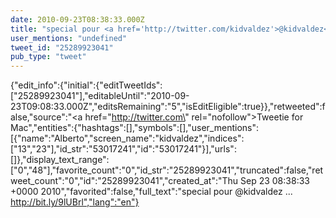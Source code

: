 ```yaml
---
date: 2010-09-23T08:38:33.000Z
title: "special pour <a href='http://twitter.com/kidvaldez'>@kidvaldez</a> ... http://bit.ly/9lUBrl″"
user_mentions: "undefined"
tweet_id: "25289923041"
pub_type: "tweet"
---
```

{"edit_info":{"initial":{"editTweetIds":["25289923041"],"editableUntil":"2010-09-23T09:08:33.000Z","editsRemaining":"5","isEditEligible":true}},"retweeted":false,"source":"<a href=\"http://twitter.com\" rel=\"nofollow\">Tweetie for Mac</a>","entities":{"hashtags":[],"symbols":[],"user_mentions":[{"name":"Alberto","screen_name":"kidvaldez","indices":["13","23"],"id_str":"53017241","id":"53017241"}],"urls":[]},"display_text_range":["0","48"],"favorite_count":"0","id_str":"25289923041","truncated":false,"retweet_count":"0","id":"25289923041","created_at":"Thu Sep 23 08:38:33 +0000 2010","favorited":false,"full_text":"special pour @kidvaldez ... http://bit.ly/9lUBrl","lang":"en"}
